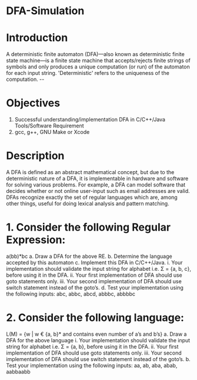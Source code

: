 # DFA-Simulation

# Introduction
A deterministic finite automaton (DFA)—also known as deterministic finite state machine—is a finite state machine that accepts/rejects finite strings of symbols and only produces a unique computation (or run) of the automaton for each input string. 'Deterministic' refers to the uniqueness of the computation. -- 

# Objectives
1. Successful understanding/implementation DFA in C/C++/Java
Tools/Software Requirement
1. gcc, g++, GNU Make or Xcode
# Description
A DFA is defined as an abstract mathematical concept, but due to the deterministic nature of a DFA, it is implementable in hardware and software for solving various problems. For example, a DFA can model software that decides whether or not online user-input such as email addresses are valid. DFAs recognize exactly the set of regular languages which are, among other things, useful for doing lexical analysis and pattern matching.

# 1. Consider the following Regular Expression:
a(bb)*bc
a. Draw a DFA for the above RE.
b. Determine the language accepted by this automaton
c. Implement this DFA in C/C++/Java.
i. Your implementation should validate the input string for alphabet i.e. Σ = {a, b, c}, before using it in the DFA.
ii. Your first implementation of DFA should use goto statements only.
iii. Your second implementation of DFA should use switch statement instead of the goto’s.
d. Test your implementation using the following inputs:
abc, abbc, abcd, abbbc, abbbbc

# 2. Consider the following language:
L(M) = {w | w € {a, b}* and contains even number of a’s and b’s}
a. Draw a DFA for the above language
i. Your implementation should validate the input string for alphabet
i.e. Σ = {a, b}, before using it in the DFA.
ii. Your first implementation of DFA should use goto statements only.
iii. Your second implementation of DFA should use switch statement
instead of the goto’s.
b. Test your implementation using the following inputs:
aa, ab, aba, abab, aabbaabb
